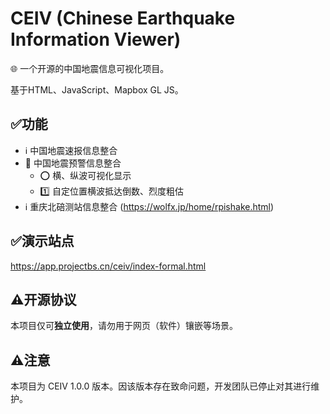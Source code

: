 # CEIV (Chinese Earthquake Information Viewer)
🌐 一个开源的中国地震信息可视化项目。

基于HTML、JavaScript、Mapbox GL JS。

## ✅功能
- ℹ️ 中国地震速报信息整合
- 🚨 中国地震预警信息整合
  - ⭕️ 横、纵波可视化显示
  - 1️⃣ 自定位置横波抵达倒数、烈度粗估
- ℹ️ 重庆北碚测站信息整合 (https://wolfx.jp/home/rpishake.html)

## ✅演示站点
https://app.projectbs.cn/ceiv/index-formal.html

## ⚠️开源协议
本项目仅可**独立使用**，请勿用于网页（软件）镶嵌等场景。

## ⚠️注意
本项目为 CEIV 1.0.0 版本。因该版本存在致命问题，开发团队已停止对其进行维护。
